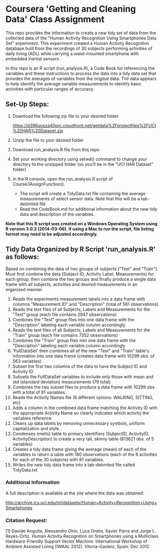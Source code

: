 Coursera 'Getting and Cleaning Data' Class Assignment
=============================

This repo provides the information to create a new tidy set of data from the collected data of the "Human Activity Recognition Using Smartphones Data Set" experiment. This experiment created a Human Activity Recognition database built from the recordings of 30 subjects performing activities of daily living (ADL) while carrying a waist-mounted smartphone with embedded inertial sensors.

In this repo is an R script (run_analysis.R), a Code Book for referencing the variables and these instructions to process the data into a tidy data set that provides the averages of variables from the original data. The data appears to help identify the average variable measurements to identify basic activities with particular ranges of accuracy. 

Set-Up Steps:
---------------------
1. Download the following zip file to your desired folder

    https://d396qusza40orc.cloudfront.net/getdata%2Fprojectfiles%2FUCI%20HAR%20Dataset.zip 

2. Unzip the file to your desired folder

3. Download run_analysis.R file from this repo

4. Set your working directory using setwd() command to change your directory to the unzipped folder (so you'll be in the "UCI HAR Dataset" folder)

5. In the R console, open the run_analysis.R script of Course3AssignFunction(). 
   * The script will create a TidyData.txt file containing the average measurements of select sensor data. Note that this will be a tab-delimited file
   * Read the CodeBook.md for additional information about the new tidy data and description of the variables.

<b>Note that this R script was created on a Windows Operating System using R version 3.0.3 (2014-03-06). If using a Mac to run the script, file listing format may need to be adjusted accordingly.</b>

Tidy Data Organized by R Script 'run_analysis.R' as follows:
---------------------
Based on combining the data of two groups of subjects ("Test" and "Train"). Must first combine the data (Subject ID, Activity Label, Measurements) for each group, then combine the two groups and finally produce a single data frame with all subjects, activities and desired measurements in an organized manner. 

1. Reads the experiments measurement labels into a data frame with columns "Measurement.ID" and "Description" (total of 561 observations)
2. Reads the text files of all Subjects, Labels and Measurements for the "Test" group (each file contains 2947 observations)
3. Combines the "Test" group files into one data frame with the "Description" labeling each variable column accordingly
4. Reads the text files of all Subjects, Labels and Measurements for the "Train" group (each file contains 7352 observations)
5. Combines the "Train" group files into one data frame with the "Description" labeling each variable column accordingly
6. 'FullDataSet' then combines all of the new "Test" and "Train" table's information into one data frame (creates data frame with 10299 obs. of 563 variables)
7. Subset the first two columns of the data to have the Subject ID and Activity ID
8. Subsets the FullDataSet variables to include only those with mean and std (standard deviation) measurements (79 total)
9. Combines the two subset files to produce a data frame with 10299 obs with a total of 81 variables
10. Reads the Activity Names file (6 different options: WALKING, SITTING, etc)
11. Adds a column in the combined data frame matching the Activity ID with the appropriate Activity Name so clearly indicates which activity the variables reference
12. Cleans up data labels by removing unnecessary symbols, uniform capitalization and style.
13. Condenses (melts) table to primary identifiers (SubjectID, ActivityID, ActivityDescription) to create a very tall, skinny table (813621 obs. of 5 variables)
14. Creates a tidy data frame giving the average (mean) of each of the variables to return a table with 180 observations (each of the 6 activities for each of the 30 subjects) with 81 variables.
15. Writes the new tidy data frame into a tab-delimited file called TidyData.txt


### Additional Information
A full description is available at the site where the data was obtained:

http://archive.ics.uci.edu/ml/datasets/Human+Activity+Recognition+Using+Smartphones


### Citation Request:
[1] Davide Anguita, Alessandro Ghio, Luca Oneto, Xavier Parra and Jorge L. Reyes-Ortiz. Human Activity Recognition on Smartphones using a Multiclass Hardware-Friendly Support Vector Machine. International Workshop of Ambient Assisted Living (IWAAL 2012). Vitoria-Gasteiz, Spain. Dec 2012

